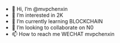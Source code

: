 - 👋 Hi, I’m @mvpchenxin
- 👀 I’m interested in 2K
- 🌱 I’m currently learning BLOCKCHAIN
- 💞️ I’m looking to collaborate on N0
- 📫 How to reach me WECHAT mvpchenxin

<!---
mvpchenxin/mvpchenxin is a ✨ special ✨ repository because its `README.md` (this file) appears on your GitHub profile.
You can click the Preview link to take a look at your changes.
--->
